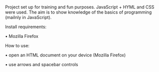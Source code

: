Project set up for training and fun purposes. JavaScript + HYML and CSS were used. 
The aim is to show knowledge of the basics of programming (mailnly in JavaScript).

Install requirements:

  •	Mozilla Firefox

How to use:

  •	open an HTML document on your device (Mozilla Firefox)
  
  •	use arrows and spacebar controls

